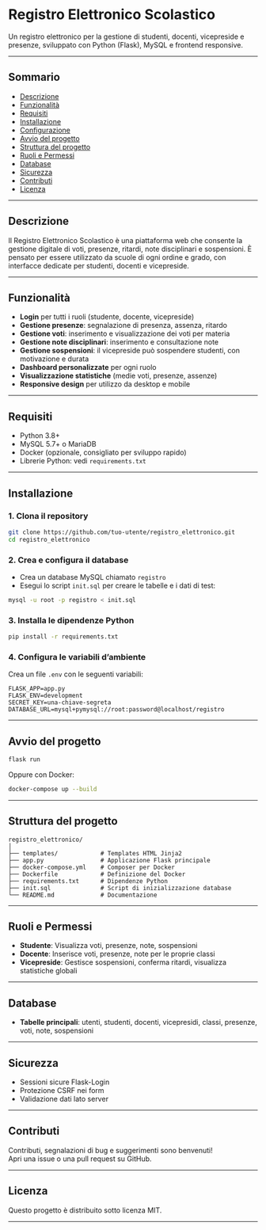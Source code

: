 # Registro Elettronico Scolastico

Un registro elettronico per la gestione di studenti, docenti, vicepreside e presenze, sviluppato con Python (Flask), MySQL e frontend responsive.

---

## Sommario

- [Descrizione](#descrizione)
- [Funzionalità](#funzionalità)
- [Requisiti](#requisiti)
- [Installazione](#installazione)
- [Configurazione](#configurazione)
- [Avvio del progetto](#avvio-del-progetto)
- [Struttura del progetto](#struttura-del-progetto)
- [Ruoli e Permessi](#ruoli-e-permessi)
- [Database](#database)
- [Sicurezza](#sicurezza)
- [Contributi](#contributi)
- [Licenza](#licenza)

---

## Descrizione

Il Registro Elettronico Scolastico è una piattaforma web che consente la gestione digitale di voti, presenze, ritardi, note disciplinari e sospensioni. È pensato per essere utilizzato da scuole di ogni ordine e grado, con interfacce dedicate per studenti, docenti e vicepreside.

---

## Funzionalità

- **Login** per tutti i ruoli (studente, docente, vicepreside)
- **Gestione presenze**: segnalazione di presenza, assenza, ritardo
- **Gestione voti**: inserimento e visualizzazione dei voti per materia
- **Gestione note disciplinari**: inserimento e consultazione note
- **Gestione sospensioni**: il vicepreside può sospendere studenti, con motivazione e durata
- **Dashboard personalizzate** per ogni ruolo
- **Visualizzazione statistiche** (medie voti, presenze, assenze)
- **Responsive design** per utilizzo da desktop e mobile

---

## Requisiti

- Python 3.8+
- MySQL 5.7+ o MariaDB
- Docker (opzionale, consigliato per sviluppo rapido)
- Librerie Python: vedi `requirements.txt`

---

## Installazione

### 1. Clona il repository

```bash
git clone https://github.com/tuo-utente/registro_elettronico.git
cd registro_elettronico
```

### 2. Crea e configura il database

- Crea un database MySQL chiamato `registro`
- Esegui lo script `init.sql` per creare le tabelle e i dati di test:

```bash
mysql -u root -p registro < init.sql
```

### 3. Installa le dipendenze Python

```bash
pip install -r requirements.txt
```

### 4. Configura le variabili d’ambiente

Crea un file `.env` con le seguenti variabili:

```
FLASK_APP=app.py
FLASK_ENV=development
SECRET_KEY=una-chiave-segreta
DATABASE_URL=mysql+pymysql://root:password@localhost/registro
```

---

## Avvio del progetto

```bash
flask run
```

Oppure con Docker:

```bash
docker-compose up --build
```

---

## Struttura del progetto

```
registro_elettronico/
│
├── templates/            # Templates HTML Jinja2
├── app.py                # Applicazione Flask principale
├── docker-compose.yml    # Composer per Docker
├── Dockerfile            # Definizione del Docker
├── requirements.txt      # Dipendenze Python
├── init.sql              # Script di inizializzazione database
└── README.md             # Documentazione
```

---

## Ruoli e Permessi

- **Studente**: Visualizza voti, presenze, note, sospensioni
- **Docente**: Inserisce voti, presenze, note per le proprie classi
- **Vicepreside**: Gestisce sospensioni, conferma ritardi, visualizza statistiche globali

---

## Database

- **Tabelle principali**: utenti, studenti, docenti, vicepresidi, classi, presenze, voti, note, sospensioni

---

## Sicurezza

- Sessioni sicure Flask-Login
- Protezione CSRF nei form
- Validazione dati lato server

---

## Contributi

Contributi, segnalazioni di bug e suggerimenti sono benvenuti!  
Apri una issue o una pull request su GitHub.

---

## Licenza

Questo progetto è distribuito sotto licenza MIT.

---